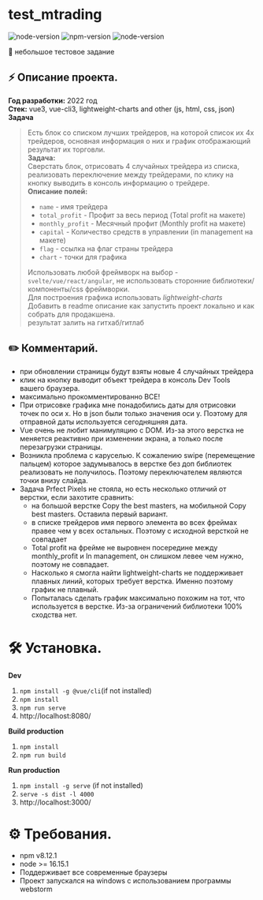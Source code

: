 # test_mtrading

![node-version](https://img.shields.io/badge/license-mit-blue)
![npm-version](https://img.shields.io/badge/npm-6.10.0-red)
![node-version](https://img.shields.io/badge/node-12.7.0-green)

📝 небольшое тестовое задание

## ⚡ Описание проекта.
**Год разработки:** 2022 год  
**Стек:** vue3, vue-cli3, lightweight-charts and other (js, html, css, json)  
**Задача**
>Есть блок со списком лучших трейдеров, на которой список их 4х трейдеров, основная
информация о них и график отображающий результат их торговли.  
**Задача:**  
Сверстать блок, отрисовать 4 случайных трейдера из списка, реализовать
переключение между трейдерами, по клику на кнопку выводить в консоль информацию
о трейдере.  
**Описание полей:**  
> - `name` - имя трейдера  
> - `total_profit` - Профит за весь период (Total profit на макете)
> - `monthly_profit` - Месячный профит (Monthly profit на макете)
> - `capital` - Количество средств в управлении (in management на макете)
> - `flag` - ссылка на флаг страны трейдера
> - `chart` - точки для графика
> 
>Использовать любой фреймворк на выбор - `svelte/vue/react/angular`, не использовать
сторонние библиотеки/компоненты/css фреймворки.  
Для построения графика использовать *lightweight-charts*  
Добавить в readme описание как запустить проект локально и как собрать для
продакшена.  
результат залить на гитхаб/гитлаб

## ✏️ Комментарий.
- при обновлении страницы будут взяты новые 4 случайных трейдера
- клик на кнопку выводит объект трейдера в консоль Dev Tools вашего браузера.
- максимально прокомментированно ВСЕ!
- При отрисовке графика мне понадобились даты для отрисовки точек по оси х. Но в json были только значения оси y. Поэтому для отправной даты используется сегодняшняя дата.
- Vue очень не любит манимуляцию с DOM. Из-за этого верстка не меняется реактивно при изменении экрана, а только после перезагрузки страницы.
- Возникла проблема с каруселью. К сожалению swipe (перемещение пальцем) которое задумывалось в верстке без доп библиотек реализовать не получилось. Поэтому переключателем являются точки внизу слайда.
- Задача Prfect Pixels не стояла, но есть несколько отличий от верстки, если захотите сравнить:
    - на большой верстке Copy the best masters, на мобильной Copy best masters. Оставила первый вариант.
    - в списке трейдеров имя первого элемента во всех фреймах правее чем у всех остальных. Поэтому с исходной версткой не совпадает
    - Total profit на фрейме не выровнен посередине между monthly_profit и In management, он слишком левее чем нужно, поэтому не совпадает.
    - Насколько я смогла найти lightweight-charts не поддерживает плавных линий, которых требует верстка. Именно поэтому график не плавный.
    - Попыталась сделать график максимально похожим на тот, что используется в верстке. Из-за ограничений библиотеки 100% сходства нет.

# 🛠️ Установка.

**Dev**
1. `npm install -g @vue/cli`(if not installed)
2. `npm install`
3. `npm run serve`
4. http://localhost:8080/


**Build production**
1. `npm install`
2. `npm run build`
   
**Run production**
1. `npm install -g serve` (if not installed)
2. `serve -s dist -l 4000`
3. http://localhost:3000/

# ⚙️ Требования.
- npm v8.12.1
- node >= 16.15.1
- Поддерживает все современные браузеры
- Проект запускался на windows с использованием программы webstorm

